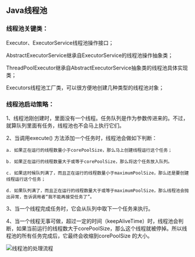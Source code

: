 ## Java线程池

### 线程池关键类：

Executor、ExecutorService线程池操作接口；

AbstractExecutorService继承自ExecutorService的线程池操作抽象类；

ThreadPoolExecutor继承自AbstractExecutorService抽象类的线程池具体实现类；

Executors线程池工厂类，可以很方便地创建几种类型的线程池对象；


### 线程池启动策略：

1、线程池刚创建时，里面没有一个线程。任务队列是作为参数传进来的。不过，就算队列里面有任务，线程池也不会马上执行它们。

2、当调用execute() 方法添加一个任务时，线程池会做如下判断：

	a. 如果正在运行的线程数量小于corePoolSize，那么马上创建线程运行这个任务；

	b. 如果正在运行的线程数量大于或等于corePoolSize，那么将这个任务放入队列。

	c. 如果这时候队列满了，而且正在运行的线程数量小于maximumPoolSize，那么还是要创建线程运行这个任务；

	d. 如果队列满了，而且正在运行的线程数量大于或等于maximumPoolSize，那么线程池会抛出异常，告诉调用者“我不能再接受任务了”。

3、当一个线程完成任务时，它会从队列中取下一个任务来执行。

4、当一个线程无事可做，超过一定的时间（keepAliveTime）时，线程池会判断，如果当前运行的线程数大于corePoolSize，那么这个线程就被停掉。所以线程池的所有任务完成后，它最终会收缩到corePoolSize 的大小。

![线程池的处理流程](http://img.blog.csdn.net/20151222073427030?watermark/2/text/aHR0cDovL2Jsb2cuY3Nkbi5uZXQv/font/5a6L5L2T/fontsize/400/fill/I0JBQkFCMA==/dissolve/70/gravity/SouthEast)